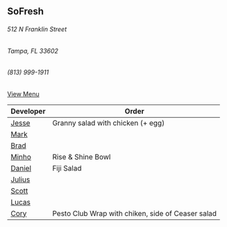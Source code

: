 
## SoFresh
###### 512 N Franklin Street
###### Tampa, FL 33602
###### (813) 999-1911

[View Menu](https://ordering.chownow.com/order/1667/locations)


Developer     | Order
--------------|---------------------
[Jesse](https://github.com/jessecurry)              | Granny salad with chicken (+ egg)
[Mark](http://github.com/mark-smithtb)              |  
[Brad](https://github.com/bself)                    | 
[Minho](https://github.com/minhochoi)               | Rise & Shine Bowl
[Daniel](https://github.come/dtartaglia)            | Fiji Salad
[Julius](https://github.com/jbzozowski)             | 
[Scott](https://github.com/Scotty813)               | 
[Lucas]()                                           |
[Cory]()                                            | Pesto Club Wrap with chiken, side of Ceaser salad
